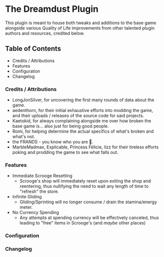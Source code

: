 # The Dreamdust Plugin
This plugin is meant to house both tweaks and additions to the base game alongside various Quality of Life improvements from other talented plugin authors and resources, credited below.

## Table of Contents
- Credits / Attributions
- Features
- Configuration
- Changelog

### Credits / Attributions
- LongJonSiIver, for uncovering the first many rounds of data about the game.
- aedenthorn, for their initial exhaustive efforts into modding the game, and their uploads / releases of the source code for said projects.
- Kaetokid, for always complaining alongside me over how broken the base game is... also just for being good people.
- Romi, for helping determine the actual specifics of what's broken and what's not.
- the FRANDS - you know who you are 💖.
- MarbleMadmax, Explicable, Princess Félicie, lizz for their tireless efforts poking and prodding the game to see what falls out.

### Features
- Immediate Scrooge Resetting
  - Scrooge's shop will immediately reset upon exiting the shop and reentering, thus nullifying the need to wait any length of time to "refresh" the store.
- Infinite Gliding
  - Gliding/Sprinting will no longer consume / drain the stamina/energy meter.
- No Currency Spending
  - Any attempts at spending currency will be effectively canceled, thus leading to "free" items in Scrooge's (and _maybe_ other places)

### Configuration

### Changelog
